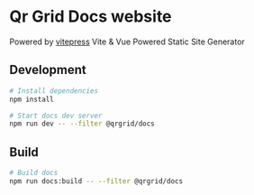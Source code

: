 # Qr Grid Docs website

Powered by [vitepress](https://vitepress.dev/) Vite & Vue Powered Static Site Generator

## Development

```sh
# Install dependencies
npm install
```

```sh
# Start docs dev server
npm run dev -- --filter @qrgrid/docs
```

## Build

```sh
# Build docs
npm run docs:build -- --filter @qrgrid/docs
```
